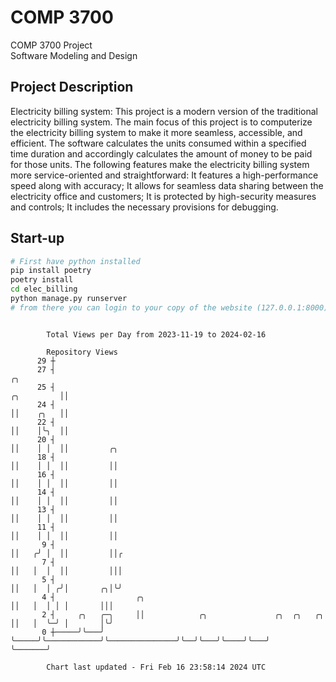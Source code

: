 # COMP 3700
COMP 3700 Project  
Software Modeling and Design
## Project Description
Electricity billing system: This project is a modern version of the traditional electricity billing system. The main focus of this project is to computerize the electricity billing system to make it more seamless, accessible, and efficient. The software calculates the units consumed within a specified time duration and accordingly calculates the amount of money to be paid for those units. The following features make the electricity billing system more service-oriented and straightforward: It features a high-performance speed along with accuracy; It allows for seamless data sharing between the electricity office and customers; It is protected by high-security measures and controls; It includes the necessary provisions for debugging.

## Start-up
```bash
# First have python installed
pip install poetry
poetry install
cd elec_billing
python manage.py runserver
# from there you can login to your copy of the website (127.0.0.1:8000), default creds are admin/admin
```

```

        Total Views per Day from 2023-11-19 to 2024-02-16

        Repository Views
      29 ┼
      27 ┤                                                                           ╭╮
      25 ┤                                                                ╭╮         ││
      24 ┤                                                                ││    ╭╮   ││
      22 ┤                                                                ││    │╰╮  ││
      20 ┤                                                                ││    │ │  ││         ╭╮
      18 ┤                                                                ││    │ │  ││         ││
      16 ┤                                                                ││    │ │  ││         ││
      14 ┤                                                                ││    │ │  ││         ││
      13 ┤                                                                ││    │ │  ││         ││
      11 ┤                                                                ││    │ │  ││         ││
       9 ┤                                                                ││   ╭╯ │  ││         ││╭
       7 ┤                                                                ││   │  │  ││         │││
       5 ┤                                                                ││   │  │ ╭╯│       ╭╮│╰╯
       4 ┤                  ╭╮                                            ││   │  │ │ │       │││
       2 ┤     ╭╮   ╭─╮     ││            ╭╮               ╭╮  ╭╮   ╭╮    ││   │  ╰─╯ │       │╰╯
       0 ┼─────╯╰───╯ ╰─────╯╰────────────╯╰───────────────╯╰──╯╰───╯╰────╯╰───╯      ╰───────╯

        Chart last updated - Fri Feb 16 23:58:14 2024 UTC
        
```
